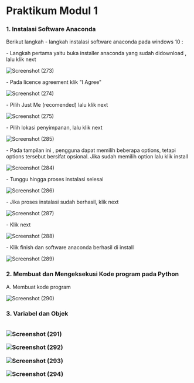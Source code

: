 # Praktikum Modul 1


<h3>1. Instalasi Software Anaconda</h3> 
Berikut langkah - langkah instalasi software anaconda pada windows 10 :
<p>- Langkah pertama yaitu buka installer anaconda yang sudah didownload , lalu klik next

![Screenshot (273)](https://user-images.githubusercontent.com/72629575/114952392-5e4c6700-9e80-11eb-9fa8-d4b7a70fb9ae.png)


<p>- Pada licence agreement klik "I Agree"

![Screenshot (274)](https://user-images.githubusercontent.com/72629575/114952394-5ee4fd80-9e80-11eb-8176-88f9e97e982a.png)

<p>- Pilih Just Me (recomended) lalu klik next

![Screenshot (275)](https://user-images.githubusercontent.com/72629575/114952396-5f7d9400-9e80-11eb-86ee-b685974eb01a.png)

<p>- Pilih lokasi penyimpanan, lalu klik next

![Screenshot (285)](https://user-images.githubusercontent.com/72629575/114952264-1e857f80-9e80-11eb-8e94-5eca0b96cff8.png)

<p>- Pada tampilan ini , pengguna dapat memilih beberapa options, tetapi options tersebut bersifat opsional. Jika sudah memilih option lalu klik install

![Screenshot (284)](https://user-images.githubusercontent.com/72629575/114952261-1d545280-9e80-11eb-8391-0538789be1f7.png)

<p>- Tunggu hingga proses instalasi selesai

![Screenshot (286)](https://user-images.githubusercontent.com/72629575/114952268-1f1e1600-9e80-11eb-9b92-0cc559323b08.png)

<p>- Jika proses instalasi sudah berhasil, klik next

![Screenshot (287)](https://user-images.githubusercontent.com/72629575/114952270-1fb6ac80-9e80-11eb-8487-b818cc7a9dd3.png)

<p>- Klik next

![Screenshot (288)](https://user-images.githubusercontent.com/72629575/114952271-204f4300-9e80-11eb-874b-d6e96644c4b5.png)

<p>- Klik finish dan software anaconda berhasil di install 

![Screenshot (289)](https://user-images.githubusercontent.com/72629575/114952273-20e7d980-9e80-11eb-864d-750ca861e051.png)
<br>
<h3>2. Membuat dan Mengeksekusi Kode program pada Python</h3>
<p>A. Membuat kode program</p>

![Screenshot (290)](https://user-images.githubusercontent.com/72629575/114953402-7e7d2580-9e82-11eb-8f4d-cfef49c87af7.png)

<h3>3. Variabel dan Objek
<br><br>

![Screenshot (291)](https://user-images.githubusercontent.com/72629575/114954955-d2d5d480-9e85-11eb-8a73-7f3e68ed5c7b.png)

![Screenshot (292)](https://user-images.githubusercontent.com/72629575/114954956-d4070180-9e85-11eb-9125-ef476c421f0a.png)

![Screenshot (293)](https://user-images.githubusercontent.com/72629575/114954958-d49f9800-9e85-11eb-8d4b-2a654e025ea1.png)

![Screenshot (294)](https://user-images.githubusercontent.com/72629575/114954960-d5382e80-9e85-11eb-9a27-51f87cb4b499.png)
